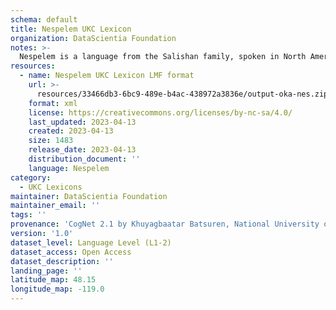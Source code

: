 ```yaml
---
schema: default
title: Nespelem UKC Lexicon
organization: DataScientia Foundation
notes: >-
  Nespelem is a language from the Salishan family, spoken in North America. The UKC Lexicon of Nespelem is represented as a lexico-semantic network. It consists of words, word senses, synsets, as well as sense-level and synset-level relationships.
resources:
  - name: Nespelem UKC Lexicon LMF format
    url: >-
      resources/33466db3-6bc9-489e-b4ac-438972a3836e/output-oka-nes.zip
    format: xml
    license: https://creativecommons.org/licenses/by-nc-sa/4.0/
    last_updated: 2023-04-13
    created: 2023-04-13
    size: 1483
    release_date: 2023-04-13
    distribution_document: ''
    language: Nespelem
category:
  - UKC Lexicons
maintainer: DataScientia Foundation
maintainer_email: ''
tags: ''
provenance: 'CogNet 2.1 by Khuyagbaatar Batsuren, National University of Mongolia (http://cognet.ukc.disi.unitn.it); Native Languages of the Americas 2021.11. by Laura Redish and Orrin Lewis (http://www.native-languages.org); Princeton WordNet 2.1 by Princeton University (https://wordnet.princeton.edu)'
version: '1.0'
dataset_level: Language Level (L1-2)
dataset_access: Open Access
dataset_description: ''
landing_page: ''
latitude_map: 48.15
longitude_map: -119.0
---
```

